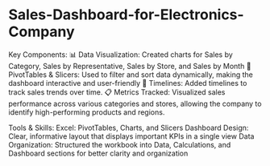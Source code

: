 # Sales-Dashboard-for-Electronics-Company
Key Components:
 📊 Data Visualization: Created charts for Sales by Category, Sales by Representative, Sales by Store, and Sales by Month
 🔄 PivotTables & Slicers: Used to filter and sort data dynamically, making the dashboard interactive and user-friendly
 📅 Timelines: Added timelines to track sales trends over time. 
 📋 Metrics Tracked: Visualized sales performance across various categories and stores, allowing the company to identify high-performing products and regions.

Tools & Skills:
Excel: PivotTables, Charts, and Slicers
Dashboard Design: Clear, informative layout that displays important KPIs in a single view
Data Organization: Structured the workbook into Data, Calculations, and Dashboard sections for better clarity and organization
